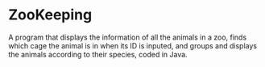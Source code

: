# ZooKeeping
A program that displays the information of all the animals in a zoo, finds which cage the animal is in when its ID is inputed, and groups and displays the animals according to their species, coded in Java.
